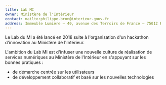 ```yaml
---
title: Lab MI
owner: Ministère de l'Intérieur
contact: mailto:philippe.bron@interieur.gouv.fr
address: Immeuble Lumière – 40, avenue des Terroirs de France – 75012 Paris
---
```


Le Lab du MI a été lancé en 2018 suite à l'organisation d'un hackathon d'innovation au Ministère de l'Intérieur.

L'ambition du Lab MI est d'infuser une nouvelle culture de réalisation de services numériques au Ministère de l'Intérieur en s'appuyant sur les bonnes pratiques :
- de démarche centrée sur les utilisateurs
- de développement collaboratif et basé sur les nouvelles technologies
